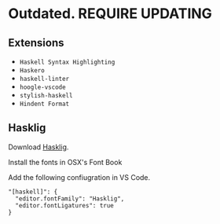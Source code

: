 # Outdated. REQUIRE UPDATING

## Extensions
* `Haskell Syntax Highlighting`
* `Haskero`
* `haskell-linter`
* `hoogle-vscode`
* `stylish-haskell`
* `Hindent Format`

## Hasklig
Download [Hasklig](https://github.com/i-tu/Hasklig).

Install the fonts in OSX's Font Book 

Add the following confiugration in VS Code.
```
"[haskell]": {
  "editor.fontFamily": "Hasklig",
  "editor.fontLigatures": true
}
```
